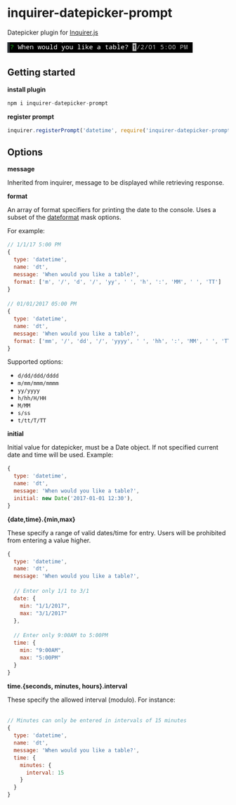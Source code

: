 # inquirer-datepicker-prompt
Datepicker plugin for [Inquirer.js](https://github.com/SBoudrias/Inquirer.js)

![Datetime prompt](example/datetime-prompt.png)

## Getting started
__install plugin__
```javascript
npm i inquirer-datepicker-prompt
```

__register prompt__
```javascript
inquirer.registerPrompt('datetime', require('inquirer-datepicker-prompt'))
```

## Options
__message__

Inherited from inquirer, message to be displayed while retrieving response.

__format__

An array of format specifiers for printing the date to the console.  Uses
a subset of the [dateformat](https://www.npmjs.com/package/dateformat) mask options.

For example:

```Javascript
// 1/1/17 5:00 PM
{
  type: 'datetime',
  name: 'dt',
  message: 'When would you like a table?',
  format: ['m', '/', 'd', '/', 'yy', ' ', 'h', ':', 'MM', ' ', 'TT']
}

// 01/01/2017 05:00 PM
{
  type: 'datetime',
  name: 'dt',
  message: 'When would you like a table?',
  format: ['mm', '/', 'dd', '/', 'yyyy', ' ', 'hh', ':', 'MM', ' ', 'TT']
}
```

Supported options:
* `d/dd/ddd/dddd`
* `m/mm/mmm/mmmm`
* `yy/yyyy`
* `h/hh/H/HH`
* `M/MM`
* `s/ss`
* `t/tt/T/TT`


__initial__

Initial value for datepicker, must be a Date object. If not specified current date and time will be used.
Example:
```javascript
{
  type: 'datetime',
  name: 'dt',
  message: 'When would you like a table?',
  initial: new Date('2017-01-01 12:30'),
}
```

__{date,time}.{min,max}__

These specify a range of valid dates/time for entry.  Users will be
prohibited from entering a value higher.

```Javascript
{
  type: 'datetime',
  name: 'dt',
  message: 'When would you like a table?',

  // Enter only 1/1 to 3/1
  date: {
    min: "1/1/2017",
    max: "3/1/2017"
  },

  // Enter only 9:00AM to 5:00PM
  time: {
    min: "9:00AM",
    max: "5:00PM"
  }
}
```

__time.{seconds, minutes, hours}.interval__

These specify the allowed interval (modulo).  For instance:

```Javascript

// Minutes can only be entered in intervals of 15 minutes
{
  type: 'datetime',
  name: 'dt',
  message: 'When would you like a table?',
  time: {
    minutes: {
      interval: 15
    }
  }
}
```

